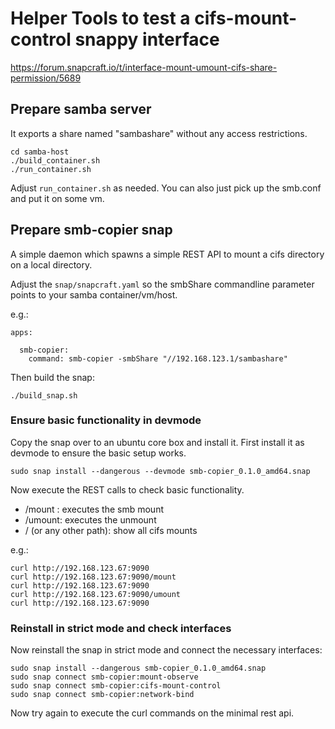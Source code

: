 # Helper Tools to test a cifs-mount-control snappy interface

https://forum.snapcraft.io/t/interface-mount-umount-cifs-share-permission/5689

## Prepare samba server

It exports a share named "sambashare" without any access restrictions.

    cd samba-host
    ./build_container.sh
    ./run_container.sh

Adjust `run_container.sh` as needed. You can also just pick up the smb.conf and
put it on some vm.

## Prepare smb-copier snap

A simple daemon which spawns a simple REST API to mount a cifs directory on a local directory.

Adjust the `snap/snapcraft.yaml` so the smbShare commandline parameter points
to your samba container/vm/host.

e.g.:

```
apps:

  smb-copier:
    command: smb-copier -smbShare "//192.168.123.1/sambashare"
```

Then build the snap:

    ./build_snap.sh

### Ensure basic functionality in devmode

Copy the snap over to an ubuntu core box and install it. First install it as devmode to
ensure the basic setup works.

    sudo snap install --dangerous --devmode smb-copier_0.1.0_amd64.snap

Now execute the REST calls to check basic functionality.

* /mount : executes the smb mount
* /umount: executes the unmount
* / (or any other path): show all cifs mounts

e.g.:

    curl http://192.168.123.67:9090
    curl http://192.168.123.67:9090/mount
    curl http://192.168.123.67:9090
    curl http://192.168.123.67:9090/umount
    curl http://192.168.123.67:9090

### Reinstall in strict mode and check interfaces

Now reinstall the snap in strict mode and connect the necessary interfaces:

    sudo snap install --dangerous smb-copier_0.1.0_amd64.snap
	sudo snap connect smb-copier:mount-observe
    sudo snap connect smb-copier:cifs-mount-control
    sudo snap connect smb-copier:network-bind

Now try again to execute the curl commands on the minimal rest api.
